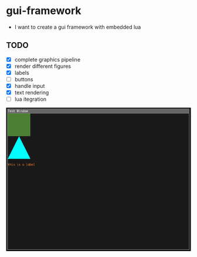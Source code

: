 # gui-framework
* I want to create a gui framework with embedded lua

## TODO
- [x] complete graphics pipeline
- [x] render different figures
- [x] labels
- [ ] buttons
- [x] handle input
- [x] text rendering
- [ ] lua itegration

![preview](/resources/gui_framework_preview.png)
